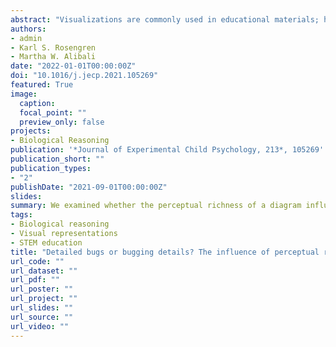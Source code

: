 ```yaml
---
abstract: "Visualizations are commonly used in educational materials; however, not all visualizations are equally effective at promoting learning. Prior research has supported the idea that both perceptually rich and bland visualizations are beneficial for learning and generalization. We investigated whether the perceptual richness of a life cycle diagram influenced children’s learning of metamorphosis, a concept that prior work suggests is difficult for people to generalize. Using identical materials, Study 1 (N = 76) examined learning and generalization of metamorphosis in first- and second-grade students, and Study 2 (N = 53) did so in fourth- and fifth-grade students. Bayesian regression analyses revealed that first and second graders learned more from the lesson with the perceptually rich diagram. In addition, fourth and fifth graders generalized more with the bland diagram, but these generalizations tended to be incorrect (i.e., generalizing metamorphosis to animals that do not undergo this type of change). These findings differ from prior research with adults, in which bland diagrams led to more correct generalizations, suggesting that the effect of perceptual richness on learning and generalization might change over development."
authors:
- admin
- Karl S. Rosengren
- Martha W. Alibali
date: "2022-01-01T00:00:00Z"
doi: "10.1016/j.jecp.2021.105269"
featured: True
image:
  caption: 
  focal_point: ""
  preview_only: false
projects: 
- Biological Reasoning
publication: '*Journal of Experimental Child Psychology, 213*, 105269'
publication_short: ""
publication_types:
- "2"
publishDate: "2021-09-01T00:00:00Z"
slides: 
summary: We examined whether the perceptual richness of a diagram influences children's learning and transfer of knowledge about metamorphosis. First and second graders who saw the rich diagram during the lesson learned more than those who saw the bland diagram during the lesson. Fourth and fifth graders who saw the bland diagram during the lesson incorrectly transferred more than those who saw the rich diagram during the lesson.
tags:
- Biological reasoning
- Visual representations
- STEM education
title: "Detailed bugs or bugging details? The influence of perceptual richness across elementary school years"
url_code: ""
url_dataset: ""
url_pdf: ""
url_poster: ""
url_project: ""
url_slides: ""
url_source: ""
url_video: ""
---
```

